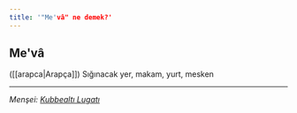 ```yaml
---
title: '"Me'vâ" ne demek?'
---
```


## Me'vâ
([[arapca|Arapça]]) Sığınacak yer, makam, yurt, mesken

---
*Menşei: [Kubbealtı Lugatı](https://www.lugatim.com/s/Me'vâ)*